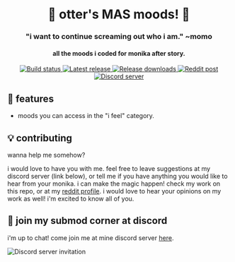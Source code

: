 <h1 align="center">🌻 otter's MAS moods! 🌻</h1>
<h3 align="center">"i want to continue screaming out who i am." ~momo</h3>
<h4 align="center">all the moods i coded for monika after story.</h4>
<p align="center">
  <a href="https://github.com/my-otter-self/otter_MAS_moods/actions/workflows/lint-on-push.yml">
    <img alt="Build status" src="https://img.shields.io/github/workflow/status/my-otter-self/otter_MAS_moods/Lint%20source%20tree%20on%20push/main">
  </a>
  <a href="https://github.com/my-otter-self/otters-mas-submods/releases/latest">
    <img alt="Latest release" src="https://img.shields.io/github/v/release/my-otter-self/otter_MAS_moods">
  </a>
  <a href="https://github.com/my-otter-self/otter_MAS_moods/releases">
    <img alt="Release downloads" src="https://img.shields.io/github/downloads/my-otter-self/otter_MAS_moods/total">
  </a>
    <a href="https://www.reddit.com/r/MASFandom/comments/w6z426/new_i_feel_options/">
    <img alt="Reddit post" src="https://img.shields.io/badge/dynamic/json?color=FF4500&label=%F0%9D%97%8B%2Fmasfandom%20post&query=%24[0].data.children[0].data.score&url=https%3A%2F%2Fwww.reddit.com%2Fr%2FMASFandom%2Fcomments%2Fw6z426%2Fnew_i_feel_options.json&style=social&logo=reddit&suffix=+upvotes">
  </a>
  <a href="https://mon.icu/discord">
    <img alt="Discord server" src="https://discordapp.com/api/guilds/970747033071804426/widget.png?style=shield">
  </a>
</p>

## 🌟 features
  
* moods you can access in the "i feel" category.

## 💡 contributing

wanna help me somehow?

i would love to have you with me. feel free to leave suggestions at my discord server (link below), or tell me if you have anything you would like to hear from your monika. i can make the magic happen!
check my work on this repo, or at my <a href="https://www.reddit.com/user/my-otter-self">reddit profile</a>. i would love to hear your opinions on my work as well! 
i'm excited to know all of you.

## 💬 join my submod corner at discord

i'm up to chat! come join me at mine discord server [here](https://mon.icu/discord).

![Discord server invitation](https://discordapp.com/api/guilds/970747033071804426/widget.png?style=banner3)
